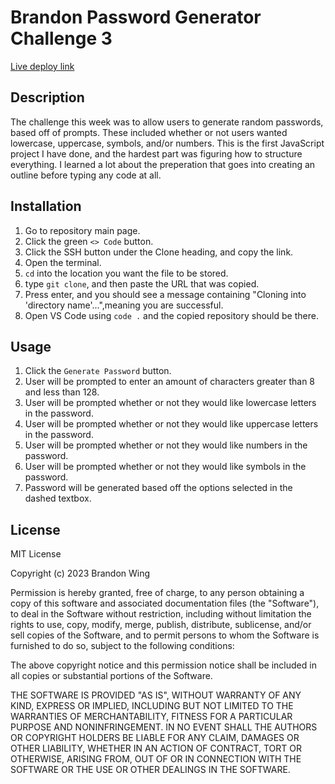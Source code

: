 # Brandon Password Generator Challenge 3

[Live deploy link](https://bwing2.github.io/brandon-password-generator-challenge-3/)

## Description

The challenge this week was to allow users to generate random passwords, based off of prompts. These included whether or not users wanted lowercase, uppercase, symbols, and/or numbers. This is the first JavaScript project I have done, and the hardest part was figuring how to structure everything. I learned a lot about the preperation that goes into creating an outline before typing any code at all.

## Installation

1. Go to repository main page.
2. Click the green `<> Code` button.
3. Click the SSH button under the Clone heading, and copy the link.
4. Open the terminal.
5. `cd` into the location you want the file to be stored.
6. type `git clone`, and then paste the URL that was copied.
7. Press enter, and you should see a message containing "Cloning into 'directory name'...",meaning you are successful.
8. Open VS Code using `code .` and the copied repository should be there.

## Usage

1. Click the `Generate Password` button.
2. User will be prompted to enter an amount of characters greater than 8 and less than 128.
3. User will be prompted whether or not they would like lowercase letters in the password.
4. User will be prompted whether or not they would like uppercase letters in the password.
5. User will be prompted whether or not they would like numbers in the password.
6. User will be prompted whether or not they would like symbols in the password.
7. Password will be generated based off the options selected in the dashed textbox.

## License 

MIT License

Copyright (c) 2023 Brandon Wing

Permission is hereby granted, free of charge, to any person obtaining a copy of this software and associated documentation files (the "Software"), to deal in the Software without restriction, including without limitation the rights to use, copy, modify, merge, publish, distribute, sublicense, and/or sell copies of the Software, and to permit persons to whom the Software is furnished to do so, subject to the following conditions:

The above copyright notice and this permission notice shall be included in all copies or substantial portions of the Software.

THE SOFTWARE IS PROVIDED "AS IS", WITHOUT WARRANTY OF ANY KIND, EXPRESS OR IMPLIED, INCLUDING BUT NOT LIMITED TO THE WARRANTIES OF MERCHANTABILITY, FITNESS FOR A PARTICULAR PURPOSE AND NONINFRINGEMENT. IN NO EVENT SHALL THE AUTHORS OR COPYRIGHT HOLDERS BE LIABLE FOR ANY CLAIM, DAMAGES OR OTHER LIABILITY, WHETHER IN AN ACTION OF CONTRACT, TORT OR OTHERWISE, ARISING FROM, OUT OF OR IN CONNECTION WITH THE SOFTWARE OR THE USE OR OTHER DEALINGS IN THE SOFTWARE.